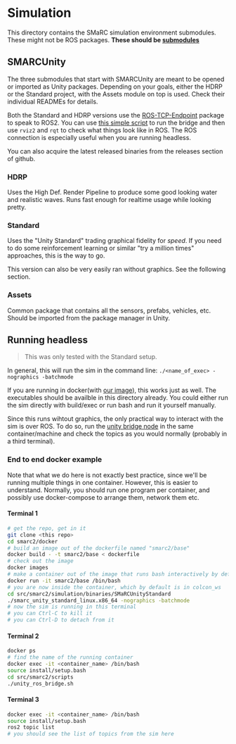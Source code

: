 # Simulation
This directory contains the SMaRC simulation environment submodules.
These might not be ROS packages.
**These should be [submodules](../documentation/Working%20with%20submodules.md)**



## SMARCUnity
The three submodules that start with SMARCUnity are meant to be opened or imported as Unity packages.
Depending on your goals, either the HDRP or the Standard project, with the Assets module on top is used.
Check their individual READMEs for details.

Both the Standard and HDRP versions use the [ROS-TCP-Endpoint](https://github.com/KKalem/ROS-TCP-Endpoint) package to speak to ROS2. 
You can use [this simple script](../scripts/unity_ros_bridge.sh) to run the bridge and then use `rviz2` and `rqt` to check what things look like in ROS.
The ROS connection is especially useful when you are running headless.

You can also acquire the latest released binaries from the releases section of github.

### HDRP
Uses the High Def. Render Pipeline to produce some good looking water and realistic waves. 
Runs fast enough for realtime usage while looking pretty.

### Standard
Uses the "Unity Standard" trading graphical fidelity for _speed_.
If you need to do some reinforcement learning or similar "try a million times" approaches, this is the way to go.

This version can also be very easily ran without graphics. See the following section.

### Assets
Common package that contains all the sensors, prefabs, vehicles, etc.
Should be imported from the package manager in Unity.

## Running headless
> This was only tested with the Standard setup.

In general, this will run the sim in the command line:
`./<name_of_exec> -nographics -batchmode`

If you are running in docker(with [our image](../docker/README.md)), this works just as well.
The executables should be availble in this directory already.
You could either run the sim directly with build/exec or run bash and run it yourself manually.

Since this runs wihtout graphics, the only practical way to interact with the sim is over ROS.
To do so, run the [unity bridge node](../scripts/unity_ros_bridge.sh) in the same container/machine and check the topics as you would normally (probably in a third terminal).

### End to end docker example
Note that what we do here is not exactly best practice, since we'll be running multiple things in one container. 
However, this is easier to understand.
Normally, you should run one program per container, and possibly use docker-compose to arrange them, network them etc.

#### Terminal 1
```bash
# get the repo, get in it
git clone <this repo>
cd smarc2/docker 
# build an image out of the dockerfile named "smarc2/base"
docker build - -t smarc2/base < dockerfile 
# check out the image
docker images
# make a container out of the image that runs bash interactively by default
docker run -it smarc2/base /bin/bash
# you are now inside the container, which by default is in colcon_ws
cd src/smarc2/simulation/binaries/SMaRCUnityStandard
./smarc_unity_standard_linux.x86_64 -nographics -batchmode
# now the sim is running in this terminal
# you can Ctrl-C to kill it
# you can Ctrl-D to detach from it
```

#### Terminal 2
```bash
docker ps
# find the name of the running container
docker exec -it <container_name> /bin/bash
source install/setup.bash
cd src/smarc2/scripts
./unity_ros_bridge.sh
```

#### Terminal 3
```bash
docker exec -it <container_name> /bin/bash
source install/setup.bash
ros2 topic list
# you should see the list of topics from the sim here
```
